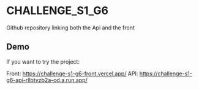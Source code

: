 # CHALLENGE_S1_G6
Github repository linking both the Api and the front 

## Demo
If you want to try the project:

Front: https://challenge-s1-g6-front.vercel.app/
API: https://challenge-s1-g6-api-rllbtyzb2a-od.a.run.app/
